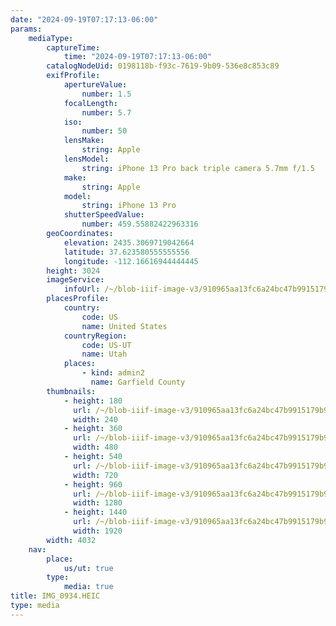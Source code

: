 ```yaml
---
date: "2024-09-19T07:17:13-06:00"
params:
    mediaType:
        captureTime:
            time: "2024-09-19T07:17:13-06:00"
        catalogNodeUid: 0198118b-f93c-7619-9b09-536e8c853c89
        exifProfile:
            apertureValue:
                number: 1.5
            focalLength:
                number: 5.7
            iso:
                number: 50
            lensMake:
                string: Apple
            lensModel:
                string: iPhone 13 Pro back triple camera 5.7mm f/1.5
            make:
                string: Apple
            model:
                string: iPhone 13 Pro
            shutterSpeedValue:
                number: 459.55882422963316
        geoCoordinates:
            elevation: 2435.3069719042664
            latitude: 37.623580555555556
            longitude: -112.16616944444445
        height: 3024
        imageService:
            infoUrl: /~/blob-iiif-image-v3/910965aa13fc6a24bc47b9915179b9ad54eb4cf3f6a57d80c0927e0f6a7609f8/info.json
        placesProfile:
            country:
                code: US
                name: United States
            countryRegion:
                code: US-UT
                name: Utah
            places:
                - kind: admin2
                  name: Garfield County
        thumbnails:
            - height: 180
              url: /~/blob-iiif-image-v3/910965aa13fc6a24bc47b9915179b9ad54eb4cf3f6a57d80c0927e0f6a7609f8/full/240%2C180/0/default.jpg
              width: 240
            - height: 360
              url: /~/blob-iiif-image-v3/910965aa13fc6a24bc47b9915179b9ad54eb4cf3f6a57d80c0927e0f6a7609f8/full/480%2C360/0/default.jpg
              width: 480
            - height: 540
              url: /~/blob-iiif-image-v3/910965aa13fc6a24bc47b9915179b9ad54eb4cf3f6a57d80c0927e0f6a7609f8/full/720%2C540/0/default.jpg
              width: 720
            - height: 960
              url: /~/blob-iiif-image-v3/910965aa13fc6a24bc47b9915179b9ad54eb4cf3f6a57d80c0927e0f6a7609f8/full/1280%2C960/0/default.jpg
              width: 1280
            - height: 1440
              url: /~/blob-iiif-image-v3/910965aa13fc6a24bc47b9915179b9ad54eb4cf3f6a57d80c0927e0f6a7609f8/full/1920%2C1440/0/default.jpg
              width: 1920
        width: 4032
    nav:
        place:
            us/ut: true
        type:
            media: true
title: IMG_0934.HEIC
type: media
---
```

